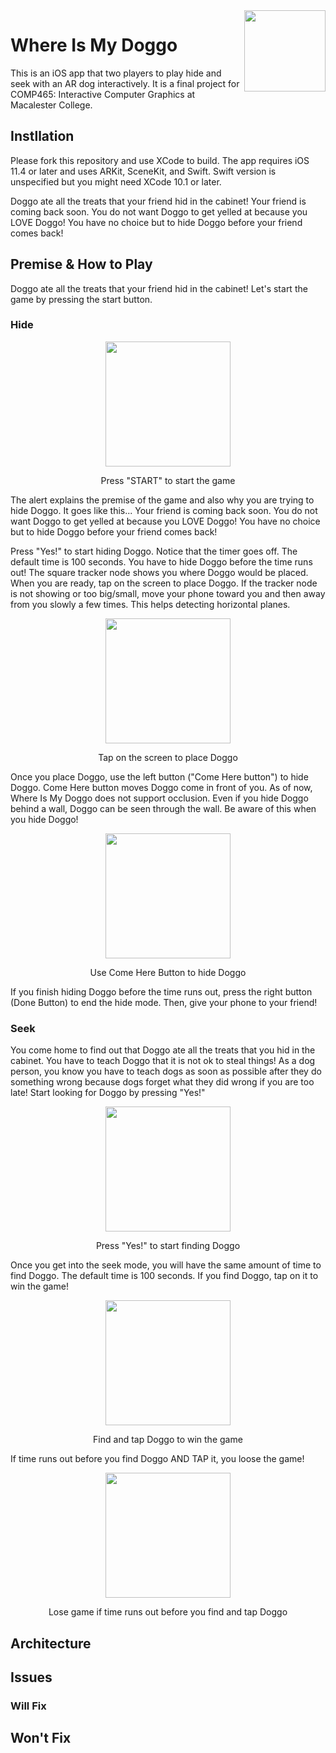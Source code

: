 <img align="right" width="130" height="130" src="https://github.com/jlim2/ar_capstone/blob/master/ARDoggo/ARDoggo/Assets.xcassets/AppIcon.appiconset/Icon-180.png">

# Where Is My Doggo     

This is an iOS app that two players to play hide and seek with an AR dog interactively. It is a final project for COMP465: Interactive Computer Graphics at Macalester College.

## Instllation
Please fork this repository and use XCode to build. The app requires iOS 11.4 or later and uses ARKit, SceneKit, and Swift.
Swift version is unspecified but you might need XCode 10.1 or later.

Doggo ate all the treats that your friend hid in the cabinet! Your friend is coming back soon. You do not want Doggo to get yelled at because you LOVE Doggo! You have no choice but to hide Doggo before your friend comes back!


## Premise & How to Play
Doggo ate all the treats that your friend hid in the cabinet!
Let's start the game by pressing the start button.

### Hide


<p align="center">
  <img src="https://github.com/jlim2/ar_capstone/blob/master/ARDoggo/ARDoggo/HowToPlayGifs/1_press_start.gif" width="200"/>
</p>
<p align="center">
  Press "START" to start the game
<p align="center">

The alert explains the premise of the game and also why you are trying to hide Doggo. It goes like this... Your friend is coming back soon. You do not want Doggo to get yelled at because you LOVE Doggo! You have no choice but to hide Doggo before your friend comes back!

Press "Yes!" to start hiding Doggo. Notice that the timer goes off. The default time is 100 seconds. You have to hide Doggo before the time runs out! The square tracker node shows you where Doggo would be placed. When you are ready, tap on the screen to place Doggo. If the tracker node is not showing or too big/small, move your phone toward you and then away from you slowly a few times. This helps detecting horizontal planes.

<p align="center">
  <img src="https://github.com/jlim2/ar_capstone/blob/master/ARDoggo/ARDoggo/HowToPlayGifs/2_place_doggo.gif" width="200"/>
</p>
<p align="center">
  Tap on the screen to place Doggo
<p align="center">

Once you place Doggo, use the left button ("Come Here button") to hide Doggo. Come Here button moves Doggo come in front of you. As of now, Where Is My Doggo does not support occlusion. Even if you hide Doggo behind a wall, Doggo can be seen through the wall. Be aware of this when you hide Doggo!

<p align="center">
  <img src="https://github.com/jlim2/ar_capstone/blob/master/ARDoggo/ARDoggo/HowToPlayGifs/4_hide_with_comeherebutton.gif" width="200"/>
</p>
<p align="center">
  Use Come Here Button to hide Doggo
<p align="center">

If you finish hiding Doggo before the time runs out, press the right button (Done Button) to end the hide mode. Then, give your phone to your friend!

### Seek

You come home to find out that Doggo ate all the treats that you hid in the cabinet. You have to teach Doggo that it is not ok to steal things! As a dog person, you know you have to teach dogs as soon as possible after they do something wrong because dogs forget what they did wrong if you are too late! Start looking for Doggo by pressing "Yes!"

<p align="center">
  <img src="https://github.com/jlim2/ar_capstone/blob/master/ARDoggo/ARDoggo/HowToPlayGifs/5_ready_to_seek.gif" width="200"/>
</p>
<p align="center">
  Press "Yes!" to start finding Doggo
<p align="center">

Once you get into the seek mode, you will have the same amount of time to find Doggo. The default time is 100 seconds. If you find Doggo, tap on it to win the game!

<p align="center">
  <img src="https://github.com/jlim2/ar_capstone/blob/master/ARDoggo/ARDoggo/HowToPlayGifs/6_found_doggo.gif" width="200"/>
</p>
<p align="center">
  Find and tap Doggo to win the game
<p align="center">
  
  
If time runs out before you find Doggo AND TAP it, you loose the game!
<p align="center">
  <img src="https://github.com/jlim2/ar_capstone/blob/master/ARDoggo/ARDoggo/HowToPlayGifs/7_didnt_find_doggo.gif" width="200"/>
</p>
<p align="center">
  Lose game if time runs out before you find and tap Doggo
<p align="center">


## Architecture

## Issues
### Will Fix

## Won't Fix
